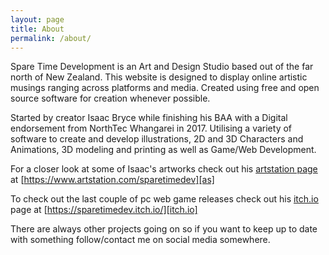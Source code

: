 ```yaml
---
layout: page
title: About
permalink: /about/
---
```


Spare Time Development is an Art and Design Studio based out of the far north of New Zealand. This website is designed to display online artistic musings ranging across platforms and media. Created using free and open source software for creation whenever possible.

Started by creator Isaac Bryce while finishing his BAA with a Digital endorsement from NorthTec Whangarei in 2017. Utilising a variety of software to create and develop illustrations, 2D and 3D Characters and Animations, 3D modeling and printing as well as Game/Web Development.

For a closer look at some of Isaac's artworks check out his [artstation page][as] at [https://www.artstation.com/sparetimedev][as]

To check out the last couple of pc web game releases check out his [itch.io][itch.io] page at [https://sparetimedev.itch.io/][itch.io]

There are always other projects going on so if you want to keep up to date with something follow/contact me on social media somewhere.

[itch.io]:https://sparetimedev.itch.io/
[as]:https://www.artstation.com/sparetimedev
